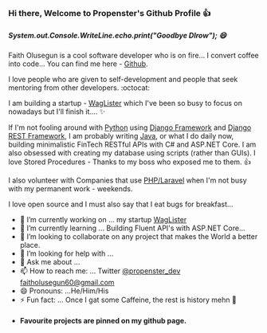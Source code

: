 ### Hi there, Welcome to Propenster's Github Profile :+1:

##### System.out.Console.WriteLine.echo.print("Goodbye Dlrow"); 😄

Faith Olusegun is a cool software developer who is on fire... I convert coffee into code... You can find me here - [Github](https://github.com/propenster).



I love people who are given to self-development and people that seek mentoring from other developers. :octocat:


I am building a startup - [WagLister](https://github.com/propenster/WagLister) which I've been so busy to focus on nowadays but I'll finish it.... :sparkles: 


If I'm not fooling around with [Python](https://python.org) using [Django Framework](https://djangoproject.com) and [Django REST Framework](https://www.django-rest-framework.org/), I am probably writing [Java](https://java.com), or what I do daily now, building minimalistic FinTech RESTful APIs with C# and ASP.NET Core. I am also obsessed with creating my database using scripts (rather than GUIs). I love Stored Procedures - Thanks to my boss who exposed me to them. :+1:

I also volunteer with Companies that use [PHP/Laravel](https://laravel.com) when I'm not busy with my permanent work - weekends.

I love open source and I must also say that I eat bugs for breakfast... 

- 🔭 I’m currently working on ... my startup [WagLister](https://github.com/propenster/WagLister)
- 🌱 I’m currently learning ... Building Fluent API's with ASP.NET Core... 
- 👯 I’m looking to collaborate on any project that makes the World a better place.
- 🤔 I’m looking for help with ...
- 💬 Ask me about ...
- 📫 How to reach me: ... Twitter [@propenster_dev](https://twitter.com/propenster_dev) [faitholusegun60@gmail.com](https://mail.google.com)
- 😄 Pronouns: ...He/Him/His
- ⚡ Fun fact: ... Once I gat some Caffeine, the rest is history mehn :rocket:
- #### Favourite projects are pinned on my github page.

